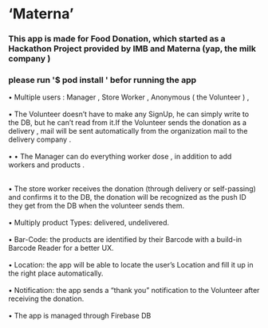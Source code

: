 <h1>‘Materna’ </h1>
<h3>
 This app is made for Food Donation, which started as a Hackathon Project provided by IMB and Materna (yap, the milk company )
</h3>
<h3>
please run '$ pod install ' befor running the app
</h3>
•	Multiple users : Manager , Store Worker , Anonymous ( the Volunteer ) , 
<br><br>
•	The Volunteer doesn’t have to make any SignUp, he can simply write to the DB, but he can’t read from it.If the Volunteer sends the donation as a delivery , mail will be sent automatically from the organization mail to the delivery company .
<br><br>
•	 •	 The Manager can do everything worker dose , in addition to add workers and products . 
<br><br>

•	The store worker receives the donation (through delivery or self-passing) and confirms it to the DB, the donation will be recognized as the push ID they get from the DB when the volunteer sends them.
<br><br>
•	Multiply product Types: delivered, undelivered.
<br><br>
•	Bar-Code: the products are identified by their Barcode with a build-in Barcode Reader for a better UX.
<br><br>
•	Location: the app will be able to locate the user’s Location and fill it up in the right place automatically. 
<br><br>
•	Notification: the app sends a “thank you” notification to the Volunteer after receiving the donation.
<br><br>
•	The app is managed through Firebase DB
